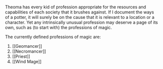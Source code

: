 Theoma has every kid of profession appropriate for the resources and capabilities of each society that it brushes against.  If I document the ways of a potter, it will surely be on the cause that it is relevant to a location or a character.  Yet any intrinsically unusual profession may deserve a page of its own, such as (to start with) the professions of magic.

The currently defined professions of magic are:
1.  [[Geomancer]]
2.  [[Necromancer]]
3.  [[Priest]]
4.  [[Wind Mage]]